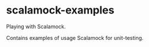 # scalamock-examples
Playing with Scalamock.

Contains examples of usage Scalamock for unit-testing.
